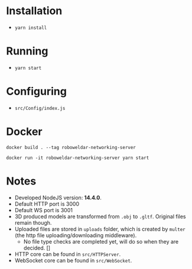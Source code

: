 # Installation  

- `yarn install`  

# Running  

- `yarn start`  

# Configuring  

- `src/Config/index.js`  

# Docker 

`docker build . --tag roboweldar-networking-server`

`docker run -it roboweldar-networking-server yarn start`

# Notes

- Developed NodeJS version: **14.4.0**.  
- Default HTTP port is 3000  
- Default WS port is 3001  
- 3D produced models are transformed from `.obj` to `.gltf`. Original files remain though.
- Uploaded files are stored in `uploads` folder, which is created by `multer` (the http file uploading/downloading middleware).  
    - No file type checks are completed yet, will do so when they are decided. []
- HTTP core can be found in `src/HTTPServer`.  
- WebSocket core can be found in `src/WebSocket`.  
    
